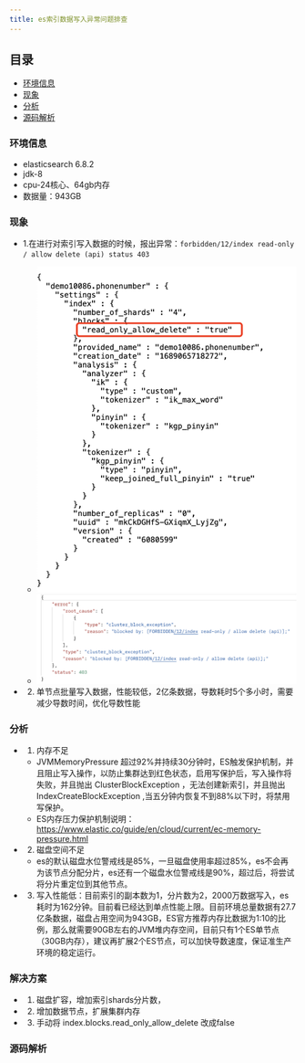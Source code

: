 ```yaml
---
title: es索引数据写入异常问题排查
---
```


## 目录

- [环境信息](#环境信息)
- [现象](#现象)
- [分析](#分析)
- [源码解析](#源码解析)

### 环境信息

- elasticsearch 6.8.2
- jdk-8
- cpu-24核心、64gb内存
- 数据量：943GB

### 现象

- 1.在进行对索引写入数据的时候，报出异常：`forbidden/12/index read-only / allow delete (api) status 403`
  - ![index的settings设置](image/013.jpg)
  - ![写入数据报错信息](image/014.png)

- 2. 单节点批量写入数据，性能较低，2亿条数据，导数耗时5个多小时，需要减少导数时间，优化导数性能

### 分析

- 1. 内存不足
  - JVMMemoryPressure 超过92%并持续30分钟时，ES触发保护机制，并且阻止写入操作，以防止集群达到红色状态，启用写保护后，写入操作将失败，并且抛出 ClusterBlockException ，无法创建新索引，并且抛出 IndexCreateBlockException ,当五分钟内恢复不到88%以下时，将禁用写保护。
  - ES内存压力保护机制说明：https://www.elastic.co/guide/en/cloud/current/ec-memory-pressure.html

- 2. 磁盘空间不足
  - es的默认磁盘水位警戒线是85%，一旦磁盘使用率超过85%，es不会再为该节点分配分片，es还有一个磁盘水位警戒线是90%，超过后，将尝试将分片重定位到其他节点。

- 3. 写入性能低：目前索引的副本数为1，分片数为2，2000万数据写入，es耗时为162分钟。目前看已经达到单点性能上限。目前环境总量数据有27.7亿条数据，磁盘占用空间为943GB，ES官方推荐内存比数据为1:10的比例，那么就需要90GB左右的JVM堆内存空间，目前只有1个ES单节点（30GB内存），建议再扩展2个ES节点，可以加快导数速度，保证准生产环境的稳定运行。

### 解决方案

- 1. 磁盘扩容，增加索引shards分片数，
- 2. 增加数据节点，扩展集群内存
- 3. 手动将 index.blocks.read_only_allow_delete 改成false

### 源码解析

